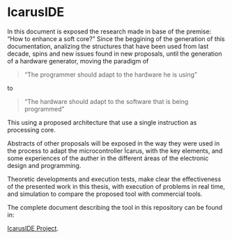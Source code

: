 # IcarusIDE

In this document is exposed the research made in base of the premise: “How to enhance a soft 
core?” Since the beggining of the generation of this documentation, analizing the structures 
that have been used from last decade, spins and new issues found in new proposals, until the 
generation of a hardware generator, moving the paradigm of 

>“The programmer should adapt to the hardware he is using”

to 

>“The hardware should adapt to the software that is being programmed”

This using a proposed architecture that use a single instruction as processing 
core. 

Abstracts of other proposals will be exposed in the way they were used in the process to adapt 
the microcontroller Ícarus, with the key elements, and some experiences of the auther in the 
different áreas of the electronic design and programming. 

Theoretic developments and execution tests, make clear the effectiveness of the presented 
work in this thesis, with execution of problems in real time, and simulation to compare the 
proposed tool with commercial tools.


The complete document describing the tool in this repository can be found in:

[IcarusIDE Project](https://filedn.com/ld5M16lYCqcRcmx97EVKsDp/Research/IcarusIDE.pdf).

